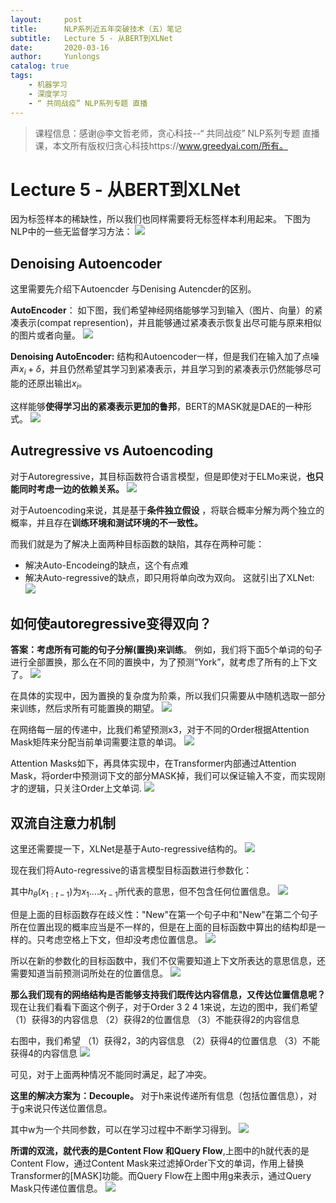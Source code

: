 ```yaml
---
layout:     post
title:      NLP系列近五年突破技术（五）笔记
subtitle:   Lecture 5 - 从BERT到XLNet
date:       2020-03-16
author:     Yunlongs
catalog: true
tags:
    - 机器学习
    - 深度学习
    - “ 共同战疫” NLP系列专题 直播 
---
```


>课程信息：感谢@李文哲老师，贪心科技--“ 共同战疫” NLP系列专题 直播课，本文所有版权归贪心科技https://www.greedyai.com/所有。

# Lecture 5 - 从BERT到XLNet
因为标签样本的稀缺性，所以我们也同样需要将无标签样本利用起来。
下图为NLP中的一些无监督学习方法：
![](https://yunlongs-1253041399.cos.ap-chengdu.myqcloud.com/image/NLP/GreedyAI-5/1.png)

## Denoising Autoencoder
这里需要先介绍下Autoencder 与Denising Autencder的区别。

**AutoEncoder**： 如下图，我们希望神经网络能够学习到输入（图片、向量）的紧凑表示(compat represention)，并且能够通过紧凑表示恢复出尽可能与原来相似的图片或者向量。
![](https://yunlongs-1253041399.cos.ap-chengdu.myqcloud.com/image/NLP/GreedyAI-5/2.png)

**Denoising AutoEncoder:**  结构和Autoencoder一样，但是我们在输入加了点噪声$x_i + \delta$，并且仍然希望其学习到紧凑表示，并且学习到的紧凑表示仍然能够尽可能的还原出输出$x_i$。

这样能够**使得学习出的紧凑表示更加的鲁邦**，BERT的MASK就是DAE的一种形式。
![](https://yunlongs-1253041399.cos.ap-chengdu.myqcloud.com/image/NLP/GreedyAI-5/3.png)

## Autregressive vs Autoencoding

对于Autoregressive，其目标函数符合语言模型，但是即使对于ELMo来说，**也只能同时考虑一边的依赖关系。**
![](https://yunlongs-1253041399.cos.ap-chengdu.myqcloud.com/image/NLP/GreedyAI-5/4.png)

对于Autoencoding来说，其是基于**条件独立假设** ，将联合概率分解为两个独立的概率，并且存在**训练环境和测试环境的不一致性。**

而我们就是为了解决上面两种目标函数的缺陷，其存在两种可能：
- 解决Auto-Encodeing的缺点，这个有点难
- 解决Auto-regressive的缺点，即只用将单向改为双向。
这就引出了XLNet:
![](https://yunlongs-1253041399.cos.ap-chengdu.myqcloud.com/image/NLP/GreedyAI-5/5.png)

## 如何使autoregressive变得双向？
**答案：考虑所有可能的句子分解(置换)来训练**。
例如，我们将下面5个单词的句子进行全部置换，那么在不同的置换中，为了预测“York”，就考虑了所有的上下文了。
![](https://yunlongs-1253041399.cos.ap-chengdu.myqcloud.com/image/NLP/GreedyAI-5/6.png)

在具体的实现中，因为置换的复杂度为阶乘，所以我们只需要从中随机选取一部分来训练，然后求所有可能置换的期望。
![](https://yunlongs-1253041399.cos.ap-chengdu.myqcloud.com/image/NLP/GreedyAI-5/7.png)

在网络每一层的传递中，比我们希望预测x3，对于不同的Order根据Attention Mask矩阵来分配当前单词需要注意的单词。
![](https://yunlongs-1253041399.cos.ap-chengdu.myqcloud.com/image/NLP/GreedyAI-5/8.png)

Attention Masks如下，再具体实现中，在Transformer内部通过Attention Mask，将order中预测词下文的部分MASK掉，我们可以保证输入不变，而实现刚才的逻辑，只关注Order上文单词.
![](https://yunlongs-1253041399.cos.ap-chengdu.myqcloud.com/image/NLP/GreedyAI-5/9.png)

## 双流自注意力机制
这里还需要提一下，XLNet是基于Auto-regressive结构的。
![](https://yunlongs-1253041399.cos.ap-chengdu.myqcloud.com/image/NLP/GreedyAI-5/10.png)

现在我们将Auto-regressive的语言模型目标函数进行参数化：

其中$h_\theta (x_{1:t-1})$为$x_1....x_{t-1}$所代表的意思，但不包含任何位置信息。
![](https://yunlongs-1253041399.cos.ap-chengdu.myqcloud.com/image/NLP/GreedyAI-5/11.png)

但是上面的目标函数存在歧义性："New"在第一个句子中和"New"在第二个句子所在位置出现的概率应当是不一样的，但是在上面的目标函数中算出的结构却是一样的。只考虑空格上下文，但却没考虑位置信息。
![](https://yunlongs-1253041399.cos.ap-chengdu.myqcloud.com/image/NLP/GreedyAI-5/12.png)

所以在新的参数化的目标函数中，我们不仅需要知道上下文所表达的意思信息，还需要知道当前预测词所处在的位置信息。
![](https://yunlongs-1253041399.cos.ap-chengdu.myqcloud.com/image/NLP/GreedyAI-5/13.png)

**那么我们现有的网络结构是否能够支持我们既传达内容信息，又传达位置信息呢？**
现在让我们看看下面这个例子，对于Order 3 2 4 1来说，左边的图中，我们希望
（1）获得3的内容信息
（2）获得2的位置信息
（3）不能获得2的内容信息

右图中，我们希望
（1）获得2，3的内容信息
（2）获得4的位置信息
（3）不能获得4的内容信息
![](https://yunlongs-1253041399.cos.ap-chengdu.myqcloud.com/image/NLP/GreedyAI-5/14.png)

可见，对于上面两种情况不能同时满足，起了冲突。

**这里的解决方案为：Decouple。** 对于h来说传递所有信息（包括位置信息），对于g来说只传送位置信息。

其中w为一个共同参数，可以在学习过程中不断学习得到。
![](https://yunlongs-1253041399.cos.ap-chengdu.myqcloud.com/image/NLP/GreedyAI-5/15.png)

**所谓的双流，就代表的是Content Flow 和Query Flow**,上图中的h就代表的是Content Flow，通过Content Mask来过滤掉Order下文的单词，作用上替换Transformer的[MASK]功能。而Query Flow在上图中用g来表示，通过Query Mask只传递位置信息。
![](https://yunlongs-1253041399.cos.ap-chengdu.myqcloud.com/image/NLP/GreedyAI-5/16.png)